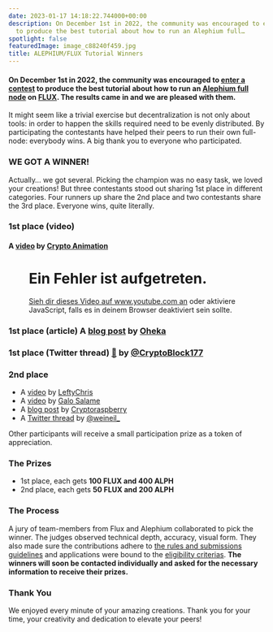 ```yaml
---
date: 2023-01-17 14:18:22.744000+00:00
description: On December 1st in 2022, the community was encouraged to enter a contest
  to produce the best tutorial about how to run an Alephium full…
spotlight: false
featuredImage: image_c88240f459.jpg
title: ALEPHIUM/FLUX Tutorial Winners
---
```


#### On December 1st in 2022, the community was encouraged to <a href="https://medium.com/@alephium/alephium-flux-tutorial-contest-81054caf926" class="markup--anchor markup--h4-anchor" data-href="https://medium.com/@alephium/alephium-flux-tutorial-contest-81054caf926" target="_blank">enter a contest</a> to produce the best tutorial about how to run an <a href="https://github.com/alephium/alephium/" class="markup--anchor markup--h4-anchor" data-href="https://github.com/alephium/alephium/" rel="noopener" target="_blank">Alephium full node</a> on <a href="https://runonflux.io/" class="markup--anchor markup--h4-anchor" data-href="https://runonflux.io/" rel="noopener" target="_blank">FLUX</a>. The results came in and we are pleased with them.

It might seem like a trivial exercise but decentralization is not only about tools: in order to happen the skills required need to be evenly distributed. By participating the contestants have helped their peers to run their own full-node: everybody wins. A big thank you to everyone who participated.

### WE GOT A WINNER!

Actually… we got several. Picking the champion was no easy task, we loved your creations! But three contestants stood out sharing 1st place in different categories. Four runners up share the 2nd place and two contestants share the 3rd place. Everyone wins, quite literally.

### 1st place (video)

#### A <a href="https://youtu.be/xelpHE1Z0hA" class="markup--anchor markup--h4-anchor" data-href="https://youtu.be/xelpHE1Z0hA" rel="noopener" target="_blank">video</a> by <a href="https://www.youtube.com/@Crypto-Animation" class="markup--anchor markup--h4-anchor" data-href="https://www.youtube.com/@Crypto-Animation" rel="noopener" target="_blank">Crypto Animation</a>

<figure id="5fcf" class="graf graf--figure graf--iframe graf-after--h4">

<h1 id="ein-fehler-ist-aufgetreten." class="message">Ein Fehler ist aufgetreten.</h1>
<a href="https://www.youtube.com/watch?v=xelpHE1Z0hA" target="_blank">Sieh dir dieses Video auf www.youtube.com an</a> oder aktiviere JavaScript, falls es in deinem Browser deaktiviert sein sollte.
</figure>

### 1st place (article) A <a href="https://medium.com/@Oheka/2134def9b7d0" class="markup--anchor markup--h3-anchor" data-href="https://medium.com/@Oheka/2134def9b7d0" target="_blank">blog post</a> by <a href="https://medium.com/@Oheka" class="markup--anchor markup--h3-anchor" data-href="https://medium.com/@Oheka" target="_blank">Oheka</a>

<figure id="05a2" class="graf graf--figure graf--iframe graf-after--h3">
<blockquote>
<a href="https://twitter.com/Oheka32/status/1603326387158392832"></a>
</blockquote>
</figure>

### 1st place (Twitter thread) <a href="https://emojipedia.org/thread/" class="markup--anchor markup--h3-anchor" data-href="https://emojipedia.org/thread/" rel="noreferrer noopener noopener" target="_blank">🧵</a> by <a href="https://twitter.com/CryptoBlock177" class="markup--anchor markup--h3-anchor" data-href="https://twitter.com/CryptoBlock177" rel="noopener" target="_blank">@CryptoBlock177</a>

<figure id="bfb6" class="graf graf--figure graf--iframe graf-after--h3">
<blockquote>
<a href="https://twitter.com/CryptoBlock177/status/1602903695242452992"></a>
</blockquote>
</figure>

### 2nd place

- A <a href="https://www.youtube.com/watch?v=nj4Ypgj0Xow" class="markup--anchor markup--li-anchor" data-href="https://www.youtube.com/watch?v=nj4Ypgj0Xow" rel="noopener" target="_blank">video</a> by <a href="https://www.youtube.com/@leftychris1058" class="markup--anchor markup--li-anchor" data-href="https://www.youtube.com/@leftychris1058" rel="noopener" target="_blank">LeftyChris</a>
- A <a href="https://www.youtube.com/watch?v=ALrV-axWowY" class="markup--anchor markup--li-anchor" data-href="https://www.youtube.com/watch?v=ALrV-axWowY" rel="noopener" target="_blank">video</a> by <a href="https://www.youtube.com/@galosf" class="markup--anchor markup--li-anchor" data-href="https://www.youtube.com/@galosf" rel="noopener" target="_blank">Galo Salame</a>
- A <a href="https://steemit.com/alephium/@cryptoraspberry/host-your-own-alephium-node-on-decentralized-web-3-0-flux-tutorial" class="markup--anchor markup--li-anchor" data-href="https://steemit.com/alephium/@cryptoraspberry/host-your-own-alephium-node-on-decentralized-web-3-0-flux-tutorial" rel="noopener" target="_blank">blog post</a> by <a href="https://steemit.com/@cryptoraspberry" class="markup--anchor markup--li-anchor" data-href="https://steemit.com/@cryptoraspberry" rel="noopener" target="_blank">Cryptoraspberry</a>
- A <a href="https://twitter.com/weineil_/status/1612568785948495903" class="markup--anchor markup--li-anchor" data-href="https://twitter.com/weineil_/status/1612568785948495903" rel="noopener" target="_blank">Twitter thread</a> by <a href="https://twitter.com/weineil_" class="markup--anchor markup--li-anchor" data-href="https://twitter.com/weineil_" rel="noopener" target="_blank">@weineil\_</a>

Other participants will receive a small participation prize as a token of appreciation.

### The Prizes

- 1st place, each gets **100 FLUX and 400 ALPH**
- 2nd place, each gets **50 FLUX and 200 ALPH**

### The Process

A jury of team-members from Flux and Alephium collaborated to pick the winner. The judges observed technical depth, accuracy, visual form. They also made sure the contributions adhere to <a href="https://medium.com/@alephium/alephium-flux-tutorial-contest-81054caf926#6cf2" class="markup--anchor markup--p-anchor" data-href="https://medium.com/@alephium/alephium-flux-tutorial-contest-81054caf926#6cf2" target="_blank">the rules and submissions guidelines</a> and applications were bound to the <a href="https://github.com/alephium/community/blob/master/RewardProgramRules.md#eligibility-criteria" class="markup--anchor markup--p-anchor" data-href="https://github.com/alephium/community/blob/master/RewardProgramRules.md#eligibility-criteria" rel="noopener" target="_blank">eligibility criterias</a>. **The winners will soon be contacted individually and asked for the necessary information to receive their prizes.**

### Thank You

We enjoyed every minute of your amazing creations. Thank you for your time, your creativity and dedication to elevate your peers!
